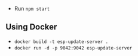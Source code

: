 - Run `npm start`
  
## Using Docker
- `docker build -t esp-update-server .`
- `docker run -d -p 9042:9042 esp-update-server`
